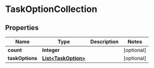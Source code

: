 
# TaskOptionCollection

## Properties
Name | Type | Description | Notes
------------ | ------------- | ------------- | -------------
**count** | **Integer** |  |  [optional]
**taskOptions** | [**List&lt;TaskOption&gt;**](TaskOption.md) |  |  [optional]



